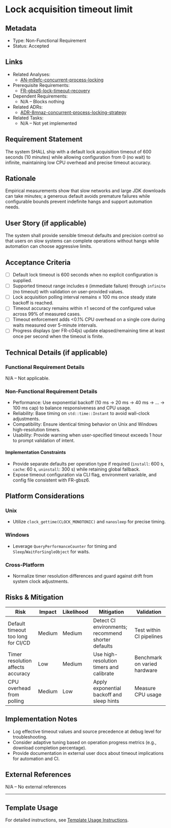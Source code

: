 # Lock acquisition timeout limit

## Metadata

- Type: Non-Functional Requirement
- Status: Accepted
  <!-- Proposed: Under discussion | Accepted: Approved for implementation | Implemented: Code complete | Verified: Tests passing | Deprecated: No longer applicable -->

## Links

- Related Analyses:
  - [AN-m9efc-concurrent-process-locking](../analysis/AN-m9efc-concurrent-process-locking.md)
- Prerequisite Requirements:
  - [FR-gbsz6-lock-timeout-recovery](../requirements/FR-gbsz6-lock-timeout-recovery.md)
- Dependent Requirements:
  - N/A – Blocks nothing
- Related ADRs:
  - [ADR-8mnaz-concurrent-process-locking-strategy](../adr/ADR-8mnaz-concurrent-process-locking-strategy.md)
- Related Tasks:
  - N/A – Not yet implemented

## Requirement Statement

The system SHALL ship with a default lock acquisition timeout of 600 seconds (10 minutes) while allowing configuration from 0 (no wait) to infinite, maintaining low CPU overhead and precise timeout accuracy.

## Rationale

Empirical measurements show that slow networks and large JDK downloads can take minutes; a generous default avoids premature failures while configurable bounds prevent indefinite hangs and support automation needs.

## User Story (if applicable)

The system shall provide sensible timeout defaults and precision control so that users on slow systems can complete operations without hangs while automation can choose aggressive limits.

## Acceptance Criteria

- [ ] Default lock timeout is 600 seconds when no explicit configuration is supplied.
- [ ] Supported timeout range includes `0` (immediate failure) through `infinite` (no timeout) with validation on user-provided values.
- [ ] Lock acquisition polling interval remains ≤ 100 ms once steady state backoff is reached.
- [ ] Timeout accuracy remains within ±1 second of the configured value across 99% of measured cases.
- [ ] Timeout enforcement adds <0.1% CPU overhead on a single core during waits measured over 5-minute intervals.
- [ ] Progress displays (per FR-c04js) update elapsed/remaining time at least once per second when the timeout is finite.

## Technical Details (if applicable)

### Functional Requirement Details

N/A – Not applicable.

### Non-Functional Requirement Details

- Performance: Use exponential backoff (10 ms → 20 ms → 40 ms → … → 100 ms cap) to balance responsiveness and CPU usage.
- Reliability: Base timing on `std::time::Instant` to avoid wall-clock adjustments.
- Compatibility: Ensure identical timing behavior on Unix and Windows high-resolution timers.
- Usability: Provide warning when user-specified timeout exceeds 1 hour to prompt validation of intent.

#### Implementation Constraints

- Provide separate defaults per operation type if required (`install`: 600 s, `cache`: 60 s, `uninstall`: 300 s) while retaining global fallback.
- Expose timeout configuration via CLI flag, environment variable, and config file consistent with FR-gbsz6.

## Platform Considerations

### Unix

- Utilize `clock_gettime(CLOCK_MONOTONIC)` and `nanosleep` for precise timing.

### Windows

- Leverage `QueryPerformanceCounter` for timing and `Sleep`/`WaitForSingleObject` for waits.

### Cross-Platform

- Normalize timer resolution differences and guard against drift from system clock adjustments.

## Risks & Mitigation

| Risk                               | Impact | Likelihood | Mitigation                                         | Validation                   |
| ---------------------------------- | ------ | ---------- | -------------------------------------------------- | ---------------------------- |
| Default timeout too long for CI/CD | Medium | Medium     | Detect CI environments; recommend shorter defaults | Test within CI pipelines     |
| Timer resolution affects accuracy  | Low    | Medium     | Use high-resolution timers and calibrate           | Benchmark on varied hardware |
| CPU overhead from polling          | Medium | Low        | Apply exponential backoff and sleep hints          | Measure CPU usage            |

## Implementation Notes

- Log effective timeout values and source precedence at debug level for troubleshooting.
- Consider adaptive tuning based on operation progress metrics (e.g., download completion percentage).
- Provide documentation in external user docs about timeout implications for automation and CI.

## External References

N/A – No external references

---

## Template Usage

For detailed instructions, see [Template Usage Instructions](../templates/README.md#individual-requirement-template-requirementsmd).
